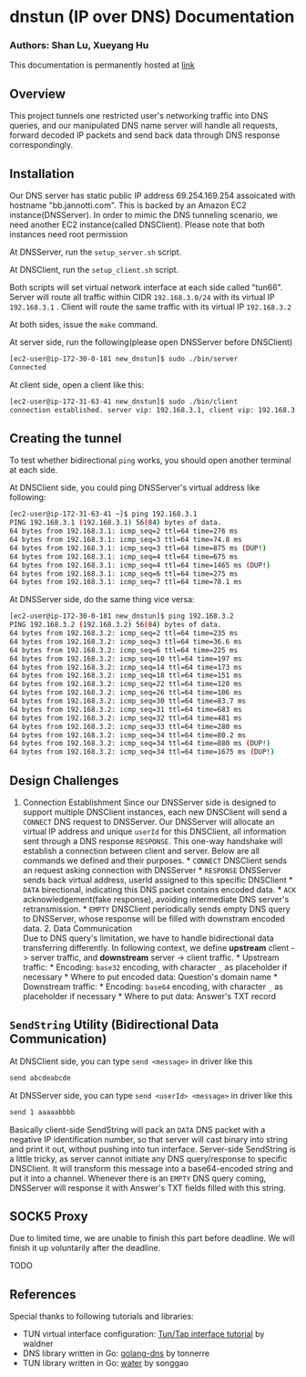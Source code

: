 # dnstun (IP over DNS) Documentation

### Authors: Shan Lu, Xueyang Hu

This documentation is permanently hosted at [link](http://baizhima.github.io/documents/cs168/dnstun.go)

## Overview
This project tunnels one restricted user's networking traffic into DNS queries, and our manipulated DNS name server will handle all requests, forward decoded IP packets and send back data through DNS response correspondingly.



## Installation

Our DNS server has static public IP address 69.254.169.254 assoicated with hostname "bb.jannotti.com". This is backed by an Amazon EC2 instance(DNSServer). In order to mimic the DNS tunneling scenario, we need another EC2 instance(called DNSClient). Please note that both instances need root permission

At DNSServer, run the `setup_server.sh` script.

At DNSClient, run the `setup_client.sh` script.

Both scripts will set virtual network interface at each side called "tun66". Server will route all traffic within CIDR `192.168.3.0/24` with its virtual IP `192.168.3.1` . Client will route the same traffic with its virtual IP `192.168.3.2`

At both sides, issue the `make` command.

At server side, run the following(please open DNSServer before DNSClient)

```sh
[ec2-user@ip-172-30-0-181 new_dnstun]$ sudo ./bin/server
Connected
```

At client side, open a client like this:

```sh
[ec2-user@ip-172-31-63-41 new_dnstun]$ sudo ./bin/client
connection established. server vip: 192.168.3.1, client vip: 192.168.3.2
```

## Creating the tunnel
To test whether bidirectional `ping` works, you should open another terminal at each side.

At DNSClient side, you could ping DNSServer's virtual address like following:

```sh
[ec2-user@ip-172-31-63-41 ~]$ ping 192.168.3.1
PING 192.168.3.1 (192.168.3.1) 56(84) bytes of data.
64 bytes from 192.168.3.1: icmp_seq=2 ttl=64 time=276 ms
64 bytes from 192.168.3.1: icmp_seq=3 ttl=64 time=74.8 ms
64 bytes from 192.168.3.1: icmp_seq=3 ttl=64 time=875 ms (DUP!)
64 bytes from 192.168.3.1: icmp_seq=4 ttl=64 time=675 ms
64 bytes from 192.168.3.1: icmp_seq=4 ttl=64 time=1465 ms (DUP!)
64 bytes from 192.168.3.1: icmp_seq=6 ttl=64 time=275 ms
64 bytes from 192.168.3.1: icmp_seq=7 ttl=64 time=78.1 ms
```

At DNSServer side, do the same thing vice versa:

```sh
[ec2-user@ip-172-30-0-181 new_dnstun]$ ping 192.168.3.2
PING 192.168.3.2 (192.168.3.2) 56(84) bytes of data.
64 bytes from 192.168.3.2: icmp_seq=2 ttl=64 time=235 ms
64 bytes from 192.168.3.2: icmp_seq=3 ttl=64 time=36.6 ms
64 bytes from 192.168.3.2: icmp_seq=6 ttl=64 time=225 ms
64 bytes from 192.168.3.2: icmp_seq=10 ttl=64 time=197 ms
64 bytes from 192.168.3.2: icmp_seq=14 ttl=64 time=173 ms
64 bytes from 192.168.3.2: icmp_seq=18 ttl=64 time=151 ms
64 bytes from 192.168.3.2: icmp_seq=22 ttl=64 time=128 ms
64 bytes from 192.168.3.2: icmp_seq=26 ttl=64 time=106 ms
64 bytes from 192.168.3.2: icmp_seq=30 ttl=64 time=83.7 ms
64 bytes from 192.168.3.2: icmp_seq=31 ttl=64 time=683 ms
64 bytes from 192.168.3.2: icmp_seq=32 ttl=64 time=481 ms
64 bytes from 192.168.3.2: icmp_seq=33 ttl=64 time=280 ms
64 bytes from 192.168.3.2: icmp_seq=34 ttl=64 time=80.2 ms
64 bytes from 192.168.3.2: icmp_seq=34 ttl=64 time=880 ms (DUP!)
64 bytes from 192.168.3.2: icmp_seq=34 ttl=64 time=1675 ms (DUP!)

```

## Design Challenges
1. Connection Establishment
    Since our DNSServer side is designed to support multiple DNSClient instances, each new DNSClient will send a `CONNECT` DNS request to DNSServer. Our DNSServer will allocate an virtual IP address and unique `userId` for this DNSClient, all information sent through a DNS response `RESPONSE`. This one-way handshake will establish a connection between client and server. Below are all commands we defined and their purposes.
        * `CONNECT` DNSClient sends an request asking connection with DNSServer
            * `RESPONSE` DNSServer sends back virtual address, userId assigned to this specific DNSClient
                * `DATA` birectional, indicating this DNS packet contains encoded data.
                    * `ACK` acknowledgement(fake response), avoiding intermediate DNS server's retransmission.
                        * `EMPTY` DNSClient periodically sends empty DNS query to DNSServer, whose response will be filled with downstram encoded data.
                        2. Data Communication  
                        Due to DNS query's limitation, we have to handle bidirectional data transferring differently. In following context, we define **upstream** client -> server traffic, and **downstream** server -> client traffic. 
                            * Upstream traffic: 
                                    * Encoding: `base32` encoding, with character `_` as placeholder if necessary 
                                            * Where to put encoded data: Question's domain name
                                                * Downstream traffic:
                                                        * Encoding: `base64` encoding, with character `_` as placeholder if necessary
                                                                * Where to put data: Answer's TXT record



## `SendString` Utility (Bidirectional Data Communication)
At DNSClient side, you can type `send <message>` in driver like this

```sh
send abcdeabcde
```

At DNSServer side, you can type `send <userId> <message>` in driver like this

```sh
send 1 aaaaabbbb
```

Basically client-side SendString will pack an `DATA` DNS packet with a negative IP identification number, so that server will cast binary into string and print it out, without pushing into tun interface. Server-side SendString is a little tricky, as server cannot initiate any DNS query/response to specific DNSClient. It will transform this message into a base64-encoded string and put it into a channel. Whenever there is an `EMPTY` DNS query coming, DNSServer will response it with Answer's TXT fields filled with this string.

## SOCK5 Proxy

Due to limited time, we are unable to finish this part before deadline. We will finish it up voluntarily after the deadline. 

TODO


## References

Special thanks to following tutorials and libraries:

* TUN virtual interface configuration: [Tun/Tap interface tutorial](http://backreference.org/2010/03/26/tuntap-interface-tutorial/) by waldner
* DNS library written in Go: [golang-dns](https://godoc.org/github.com/tonnerre/golang-dns) by tonnerre
* TUN library written in Go: [water](https://github.com/songgao/water) by songgao
